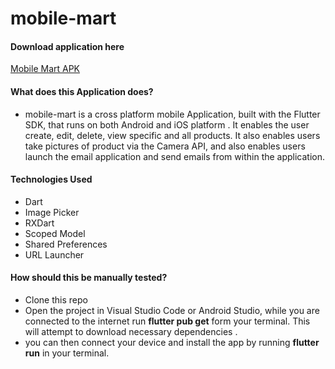 # mobile-mart

#### Download application here
[Mobile Mart APK](https://github.com/orley12/mobile-mart/raw/master/mobile-mart%20apk/mobile-mart-armeabi-v7a.apk)

#### What does this Application does?
- mobile-mart is a cross platform mobile Application, built with the Flutter SDK, that runs on both Android and iOS platform . It enables the user create, edit, delete, view specific and all products. It also enables users take pictures of product via the Camera API, and also enables users launch the email application and send emails from within the application.

#### Technologies Used
- Dart
- Image Picker
- RXDart
- Scoped Model
- Shared Preferences
- URL Launcher

#### How should this be manually tested?
- Clone this repo 
- Open the project in Visual Studio Code or Android Studio, while you are connected to the internet run **flutter pub get** form your terminal. This will attempt to download necessary dependencies .
- you can then connect your device and install the app by running **flutter run** in your terminal.